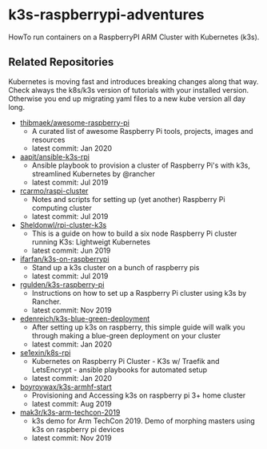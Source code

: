 # k3s-raspberrypi-adventures
HowTo run containers on a RaspberryPI ARM Cluster with Kubernetes (k3s).

## Related Repositories

Kubernetes is moving fast and introduces breaking changes along that way. Check always the k8s/k3s version of tutorials with your installed version. Otherwise you end up migrating yaml files to a new kube version all day long.

* [thibmaek/awesome-raspberry-pi](https://github.com/thibmaek/awesome-raspberry-pi)
  * A curated list of awesome Raspberry Pi tools, projects, images and resources
  * latest commit: Jan 2020
* [aapit/ansible-k3s-rpi](https://github.com/aapit/ansible-k3s-rpi)
  * Ansible playbook to provision a cluster of Raspberry Pi's with k3s, streamlined Kubernetes by @rancher
  * latest commit: Jul 2019
* [rcarmo/raspi-cluster](https://github.com/rcarmo/raspi-cluster)
  * Notes and scripts for setting up (yet another) Raspberry Pi computing cluster 
  * latest commit: Jul 2019
* [Sheldonwl/rpi-cluster-k3s](https://github.com/Sheldonwl/rpi-cluster-k3s)
  * This is a guide on how to build a six node Raspberry Pi cluster running K3s: Lightweigt Kubernetes
  * latest commit: Jun 2019
* [ifarfan/k3s-on-raspberrypi](https://github.com/ifarfan/k3s-on-raspberrypi)
  * Stand up a k3s cluster on a bunch of raspberry pis 
  * latest commit: Jul 2019 
* [rgulden/k3s-raspberry-pi](https://github.com/rgulden/k3s-raspberry-pi)
  * Instructions on how to set up a Raspberry Pi cluster using k3s by Rancher. 
  * latest commit: Nov 2019
* [edenreich/k3s-blue-green-deployment](https://github.com/edenreich/k3s-blue-green-deployment)
  * After setting up k3s on raspberry, this simple guide will walk you through making a blue-green deployment on your cluster 
  * latest commit: Jan 2020
* [se1exin/k8s-rpi](https://github.com/se1exin/k8s-rpi)
  * Kubernetes on Raspberry Pi Cluster - K3s w/ Traefik and LetsEncrypt - ansible playbooks for automated setup 
  * latest commit: Jan 2020
* [boyroywax/k3s-armhf-start](https://github.com/boyroywax/k3s-armhf-start)
  * Provisioning and Accessing k3s on raspberry pi 3+ home cluster 
  * latest commit: Aug 2019
* [mak3r/k3s-arm-techcon-2019](https://github.com/mak3r/k3s-arm-techcon-2019)
  * k3s demo for Arm TechCon 2019. Demo of morphing masters using k3s on raspberry pi devices 
  * latest commit: Nov 2019


